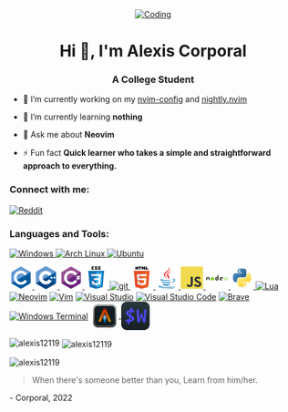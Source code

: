 <p align="center">
 <a href="https://cdn.dribbble.com/users/1019864/screenshots/3079099/codeloop.gif" target="blank"><img align="center" src="https://cdn.dribbble.com/users/1019864/screenshots/3079099/codeloop.gif" alt="Coding" height="300" width="400" /></a>
 
<h1 align="center">Hi 👋, I'm Alexis Corporal</h1>
<h3 align="center">A College Student</h3>

- 🔭 I’m currently working on my [nvim-config](https://github.com/Alexis12119/nvim-config) and [nightly.nvim](https://github.com/Alexis12119/nightly.nvim)

- 🌱 I’m currently learning **nothing**

- 💬 Ask me about **Neovim**

- ⚡ Fun fact **Quick learner who takes a simple and straightforward approach to everything.**

<h3 align="left">Connect with me:</h3>
<p align="left">
 <a href="https://www.reddit.com/user/Blan_11" target="_blank"><img align="center" src="https://user-images.githubusercontent.com/74944536/206942535-2aa945d8-2f0d-4bb4-a296-f554b032390c.png" alt="Reddit" height="40" width="40" /></a>

</p>

<h3 align="left">Languages and Tools:</h3>
 <a href="https://www.microsoft.com/en-us/software-download/windows10" target="_blank">
 <img src="https://user-images.githubusercontent.com/74944536/213898190-7b1ecaa0-2f78-4ae7-b64f-7172c1da8edd.png" alt="Windows" width="50" height="50"/> </a>
 <a href="https://archlinux.org/" target="_blank">
 <img src="https://github.com/Alexis12119/Alexis12119/assets/74944536/61ec13b2-463b-4a77-9ec3-9c9ff42b138e" alt="Arch Linux" width="50" height="50"/> </a>
 <a href="https://ubuntu.com/" target="_blank">
 <img src="https://github.com/Alexis12119/Alexis12119/assets/74944536/05795ced-b2ff-4ddd-935a-d98cc0f9512a" alt="Ubuntu" width="50" height="50"/> </a>

<p align="left"> <a href="https://www.cprogramming.com/" target="_blank" rel="noreferrer"> <img src="https://raw.githubusercontent.com/devicons/devicon/master/icons/c/c-original.svg" alt="c" width="40" height="40"/> </a> <a href="https://www.w3schools.com/cpp/" target="_blank" rel="noreferrer"> <img src="https://raw.githubusercontent.com/devicons/devicon/master/icons/cplusplus/cplusplus-original.svg" alt="cplusplus" width="40" height="40"/> </a> <a href="https://www.w3schools.com/cs/" target="_blank" rel="noreferrer"> <img src="https://raw.githubusercontent.com/devicons/devicon/master/icons/csharp/csharp-original.svg" alt="csharp" width="40" height="40"/> </a> <a href="https://www.w3schools.com/css/" target="_blank" rel="noreferrer"> <img src="https://raw.githubusercontent.com/devicons/devicon/master/icons/css3/css3-original-wordmark.svg" alt="css3" width="40" height="40"/> </a> <a href="https://git-scm.com/" target="_blank" rel="noreferrer"> <img src="https://www.vectorlogo.zone/logos/git-scm/git-scm-icon.svg" alt="git" width="40" height="40"/> </a> <a href="https://www.w3.org/html/" target="_blank" rel="noreferrer"> <img src="https://raw.githubusercontent.com/devicons/devicon/master/icons/html5/html5-original-wordmark.svg" alt="html5" width="40" height="40"/> </a> <a href="https://www.java.com" target="_blank" rel="noreferrer"> <img src="https://raw.githubusercontent.com/devicons/devicon/master/icons/java/java-original.svg" alt="java" width="40" height="40"/> </a> <a href="https://developer.mozilla.org/en-US/docs/Web/JavaScript" target="_blank" rel="noreferrer"> <img src="https://raw.githubusercontent.com/devicons/devicon/master/icons/javascript/javascript-original.svg" alt="javascript" width="40" height="40"/> </a> <a href="https://nodejs.org" target="_blank" rel="noreferrer"> <img src="https://raw.githubusercontent.com/devicons/devicon/master/icons/nodejs/nodejs-original-wordmark.svg" alt="nodejs" width="40" height="40"/> </a> <a href="https://www.python.org" target="_blank" rel="noreferrer"> <img src="https://raw.githubusercontent.com/devicons/devicon/master/icons/python/python-original.svg" alt="python" width="40" height="40"/> </a>
<a href="https://www.lua.org/" target="_blank">
 <img src="https://user-images.githubusercontent.com/74944536/206944711-fba1db9e-344f-404d-a94a-942040b151e9.svg" alt="Lua" width="40" height="40"/> </a><br/>

 <a href="https://github.com/neovim/neovim" target="_blank">
<img align="center" src="https://icons.iconarchive.com/icons/papirus-team/papirus-apps/128/nvim-icon.png" alt="Neovim" height="50" width="50" /></a>

 <a href="https://www.vim.org/download.php" target="_blank">
<img align="center" src="https://user-images.githubusercontent.com/74944536/213898283-e32c4b73-ce56-4f0f-b22c-df6e164bac45.png" alt="Vim" height="40" width="40" /></a>
 
<a href="https://visualstudio.microsoft.com/" target="_blank">
<img align="center" src="https://user-images.githubusercontent.com/74944536/230710787-93a0689e-016a-43ae-b837-652538cb6b9d.png" alt="Visual Studio" height="40" width="40" /></a>
 
<a href="https://code.visualstudio.com/" target="_blank">
<img align="center" src="https://user-images.githubusercontent.com/74944536/230710851-876d8289-37bd-4d24-9e37-f71568721e00.png" alt="Visual Studio Code" height="40" width="40" /></a> 

 <a href="https://brave.com/download/" target="_blank">
<img align="center" src="https://user-images.githubusercontent.com/74944536/213898413-22227d2d-50a4-484a-95bc-ba2eb76a34c6.png" alt="Brave" height="50" width="50" /></a>
 
 <a href="https://github.com/microsoft/terminal" target="_blank">
<img align="center" src="https://user-images.githubusercontent.com/74944536/213898457-73064696-3b59-4c66-a6a1-539ef13f2eba.png" alt="Windows Terminal" height="50" width="50" /></a>

 <a href="https://github.com/alacritty/alacritty">
    <img align="center" alt="Alacritty" src="https://raw.githubusercontent.com/alacritty/alacritty/master/extra/logo/compat/alacritty-term%2Bscanlines.png" width="50" height="50" />
</a>
 
 <a href="https://github.com/wez/wezterm" target="_blank">
 <img align="center" alt="WezTerm" src="https://raw.githubusercontent.com/wez/wezterm/main/assets/icon/wezterm-icon.svg" height="50" width="50" /></a>

 
<p><img align="left" src="https://github-readme-stats.vercel.app/api/top-langs/?username=Alexis12119&layout=compact&show_icons=true&theme=dark" alt="alexis12119" /></p>

<p>&nbsp;<img align="center" src="https://github-readme-stats.vercel.app/api?username=Alexis12119&show_icons=true&theme=dark" alt="alexis12119" /></p>

<p><img align="center" src="https://github-readme-streak-stats.herokuapp.com/?user=alexis12119&theme=dark" alt="alexis12119" /></p>

> When there's someone better than you, Learn from him/her.

\- Corporal, 2022
